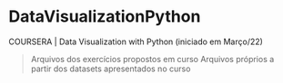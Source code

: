 # DataVisualizationPython
COURSERA | Data Visualization with Python (iniciado em Março/22) 
> Arquivos dos exercícios propostos em curso 
> Arquivos próprios a partir dos datasets apresentados no curso 

